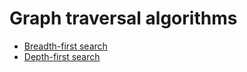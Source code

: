 # Graph traversal algorithms

- [Breadth-first search](https://github.com/klimesf/b4m33pal-examples/tree/master/graph-traversal/bfs)
- [Depth-first search](https://github.com/klimesf/b4m33pal-examples/tree/master/graph-traversal/dfs)
